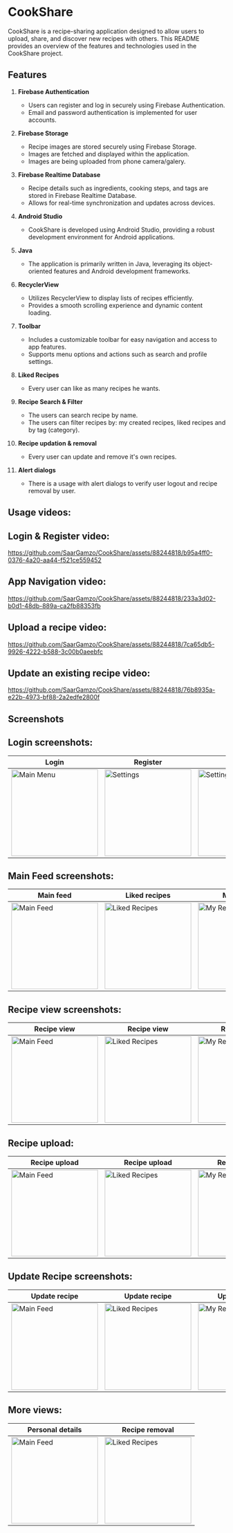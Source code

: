 # CookShare

CookShare is a recipe-sharing application designed to allow users to upload, share, and discover new recipes with others. This README provides an overview of the features and technologies used in the CookShare project.

## Features

1. **Firebase Authentication**
   - Users can register and log in securely using Firebase Authentication.
   - Email and password authentication is implemented for user accounts.

2. **Firebase Storage**
   - Recipe images are stored securely using Firebase Storage.
   - Images are fetched and displayed within the application.
   - Images are being uploaded from phone camera/galery.

3. **Firebase Realtime Database**
   - Recipe details such as ingredients, cooking steps, and tags are stored in Firebase Realtime Database.
   - Allows for real-time synchronization and updates across devices.

4. **Android Studio**
   - CookShare is developed using Android Studio, providing a robust development environment for Android applications.

5. **Java**
   - The application is primarily written in Java, leveraging its object-oriented features and Android development frameworks.

6. **RecyclerView**
   - Utilizes RecyclerView to display lists of recipes efficiently.
   - Provides a smooth scrolling experience and dynamic content loading.

7. **Toolbar**
   - Includes a customizable toolbar for easy navigation and access to app features.
   - Supports menu options and actions such as search and profile settings.

8. **Liked Recipes**
   - Every user can like as many recipes he wants.

9. **Recipe Search & Filter**
   - The users can search recipe by name.
   - The users can filter recipes by: my created recipes, liked recipes and by tag (category).

10. **Recipe updation & removal**
    - Every user can update and remove it's own recipes.

11. **Alert dialogs**
    - There is a usage with alert dialogs to verify user logout and recipe removal by user.

## Usage videos:

## Login & Register video:
https://github.com/SaarGamzo/CookShare/assets/88244818/b95a4ff0-0376-4a20-aa44-f521ce559452

## App Navigation video:
https://github.com/SaarGamzo/CookShare/assets/88244818/233a3d02-b0d1-48db-889a-ca2fb88353fb

## Upload a recipe video:
https://github.com/SaarGamzo/CookShare/assets/88244818/7ca65db5-9926-4222-b588-3c00b0aeebfc

## Update an existing recipe video:
https://github.com/SaarGamzo/CookShare/assets/88244818/76b8935a-e22b-4973-bf88-2a2edfe2800f

## Screenshots

## Login screenshots:

| Login | Register | Menu |
| --- | --- | --- |
| <img src="media/loginPage.jpeg" alt="Main Menu" width="200"/> | <img src="media/registerPage.jpeg" alt="Settings" width="200"/> | <img src="media/MenuSelect.jpeg" alt="Settings" width="200"/> |

## Main Feed screenshots:

| Main feed | Liked recipes | My recipes | Tag filter |
| --- | --- | --- | --- |
| <img src="media/MyRecipesSelect.jpeg" alt="Main Feed" width="200"/> | <img src="media/LikedRecipes.jpeg" alt="Liked Recipes" width="200"/> | <img src="media/MyRecipesSelect.jpeg" alt="My Recipes" width="200"/> | <img src="media/BurgerTagSelect.jpeg" alt="Tag Filter" width="200"/> |

## Recipe view screenshots:

| Recipe view | Recipe view | Recipe view |
| --- | --- | --- |
| <img src="media/RecipeView1.jpeg" alt="Main Feed" width="200"/> | <img src="media/RecipeView2.jpeg" alt="Liked Recipes" width="200"/> | <img src="media/RecipeView3.jpeg" alt="My Recipes" width="200"/> |


## Recipe upload:

| Recipe upload | Recipe upload | Recipe upload |
| --- | --- | --- |
| <img src="media/UploadRecipe1.jpeg" alt="Main Feed" width="200"/> | <img src="media/UploadRecipe2.jpeg" alt="Liked Recipes" width="200"/> | <img src="media/UploadRecipe3.jpeg" alt="My Recipes" width="200"/> |

## Update Recipe screenshots:

| Update recipe | Update recipe | Update recipe | Update recipe | Update recipe |
| --- | --- | --- | --- | --- |
| <img src="media/UpdateRecipe1.jpeg" alt="Main Feed" width="200"/> | <img src="media/UpdateRecipe2.jpeg" alt="Liked Recipes" width="200"/> | <img src="media/UpdateRecipe3.jpeg" alt="My Recipes" width="200"/> | <img src="media/UpdateRecipe4.jpeg" alt="My Recipes" width="200"/> | <img src="media/UpdateRecipe5.jpeg" alt="My Recipes" width="200"/> |

## More views:

| Personal details | Recipe removal |
| --- | --- |
| <img src="media/PersonalDetails.jpeg" alt="Main Feed" width="200"/> | <img src="media/RemoveRecipe.jpeg" alt="Liked Recipes" width="200"/> |

